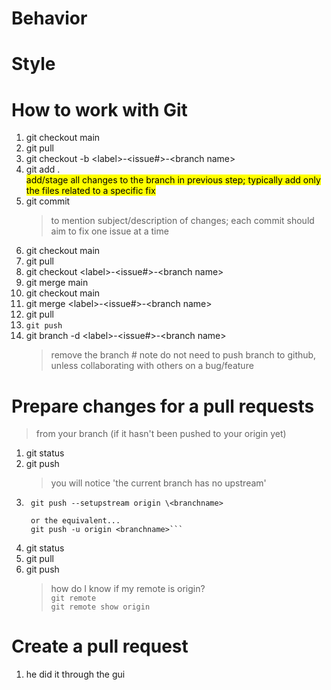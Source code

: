 # Behavior

# Style

# How to work with Git
1. git checkout main
1. git pull
1. git checkout -b \<label>-\<issue#>-\<branch name>
1. git add .  
<mark style="background-color: #FFFF00">add/stage all changes to the branch in previous step; typically add only the files related to a specific fix</mark>
1. git commit  
    > to mention subject/description of changes; each commit should aim to fix one issue at a time
1. git checkout main
1. git pull
1. git checkout \<label>-\<issue#>-\<branch name>
1. git merge main
1. git checkout main
1. git merge \<label>-\<issue#>-\<branch name>
1. git pull
1. `git push`
1. git branch -d \<label>-\<issue#>-\<branch name>
    > remove the branch # note do not need to push branch to github, unless collaborating with others on a bug/feature

# Prepare changes for a pull requests
> from your branch (if it hasn't been pushed to your origin yet)
1. git status
1. git push 
    > you will notice 'the current branch has no upstream'
1. ```
    git push --setupstream origin \<branchname> 
    
    or the equivalent... 
    git push -u origin <branchname>```
1. git status
1. git pull
1. git push
    > how do I know if my remote is origin?  
    > `git remote`  
    > `git remote show origin`

# Create a pull request
1. he did it through the gui